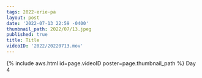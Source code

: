 ```yaml
---
tags: 2022-erie-pa
layout: post
date: '2022-07-13 22:59 -0400'
thumbnail_path: 2022/07/13.jpeg
published: true
title: Title
videoID: '2022/20220713.mov'
---
```


{% include aws.html id=page.videoID poster=page.thumbnail_path %}
Day 4